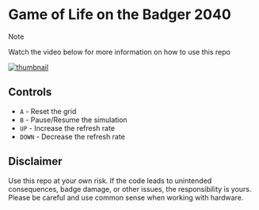 # Game of Life on the Badger 2040

> [!NOTE]  
> Watch the video below for more information on how to use this repo

[![thumbnail](https://github.com/user-attachments/assets/922f166d-7751-4b16-bd81-44dd058078b0)](https://youtu.be/9lGSvF4QE_Q?si=vfDM6zU0RQIoHVyH)

## Controls

- `A` - Reset the grid
- `B` - Pause/Resume the simulation
- `UP` - Increase the refresh rate
- `DOWN` - Decrease the refresh rate

## Disclaimer

Use this repo at your own risk. If the code leads to unintended consequences, badge damage, or other issues, the responsibility is yours. Please be careful and use common sense when working with hardware.
